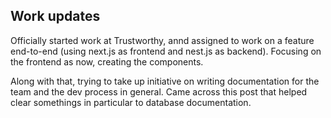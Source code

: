 ## Work updates

Officially started work at Trustworthy, annd assigned to work on a feature end-to-end (using next.js as frontend and nest.js as backend). Focusing on the frontend as now, creating the components. 

Along with that, trying to take up initiative on writing documentation for the team and the dev process in general. Came across this post that helped clear somethings in particular to database documentation. 